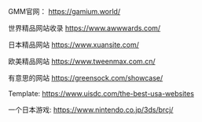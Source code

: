 GMM官网：
https://gamium.world/

世界精品网站收录
https://www.awwwards.com/

日本精品网站
https://www.xuansite.com/

欧美精品网站
https://www.tweenmax.com.cn/

有意思的网站
https://greensock.com/showcase/

Template:
https://www.uisdc.com/the-best-usa-websites

一个日本游戏:
https://www.nintendo.co.jp/3ds/brcj/

